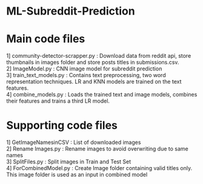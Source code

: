 # ML-Subreddit-Prediction

# Main code files
1] community-detector-scrapper.py : Download data from reddit api, store thumbnails in images folder and store posts titles in submissions.csv. <br>
2] ImageModel.py : CNN image model for subreddit prediction <br>
3] train_text_models.py : Contains text preprocessing, two word representation techniques. LR and KNN models are trained on the text features. <br>
4] combine_models.py : Loads the trained text and image models, combines their features and trains a third LR model. <br> 

# Supporting code files <br>
1] GetImageNamesinCSV : List of downloaded images <br>
2] Rename Images.py : Rename images to avoid overwriting due to same names <br>
3] SplitFiles.py : Split images in Train and Test Set <br>
4] ForCombinedModel.py : Create Image folder containing valid titles only. This image folder is used as an input in combined model <br>
